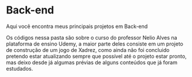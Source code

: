 # Back-end
Aqui você encontra meus principais projetos em Back-end

Os códigos nessa pasta são sobre o curso do professor Nelio Alves na plataforma de ensino Udemy, a maior parte deles consiste em um projeto de construção de um jogo de Xadrez, como ainda não foi concluido pretendo estar atualizando sempre que possível até o projeto estar pronto, mas deixo desde já algumas prévias de alguns conteúdos que já foram estudados.
